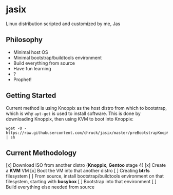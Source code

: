 jasix
=====

Linux distribution scripted and customized by me, Jas

Philosophy
----------
- Minimal host OS
- Minimal bootstrap/buildtools environment
- Build everything from source
- Have fun learning
- ?
- Prophet!

Getting Started
---------------
Current method is using Knoppix as the host distro from which to bootstrap,
which is why `apt-get` is used to install software.  This is done by
downloading Knoppix, then using KVM to boot into Knoppix:
```
wget -O - https://raw.githubusercontent.com/chruck/jasix/master/preBootstrapKnopKvm | sh
```

Current Methodology
-------------------
[x] Download ISO from another distro (__Knoppix__, __Gentoo__ stage 4)
[x] Create a __KVM__ VM
[x] Boot the VM into that another distro
[ ] Creating __btrfs__ filesystem
[ ] From source, install bootstrap/buildtools environment on that
    filesystem, starting with __busybox__
[ ] Bootstrap into that environment
[ ] Build everything else needed from source
